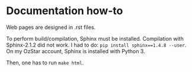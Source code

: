 # Documentation how-to

Web pages are designed in .rst files.

To perform build/compilation, Sphinx must be installed. Compilation with Sphinx-2.1.2 did not work. I had to do: `pip install sphinx==1.4.8 --user`. On my OzStar account, Sphinx is installed with Python 3.

Then, one has to run `make html`.
